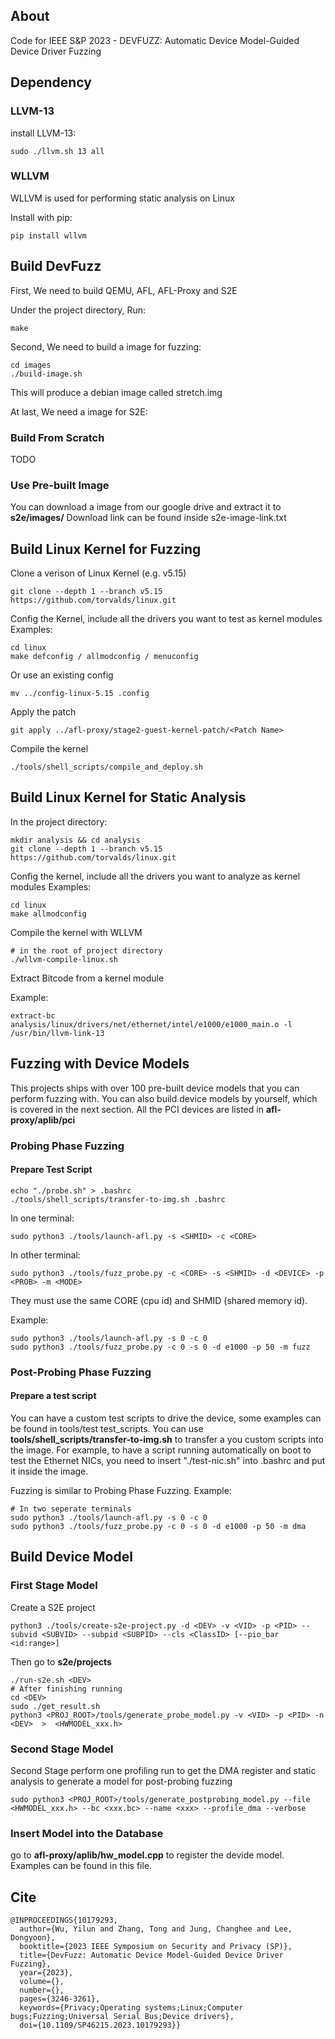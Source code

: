 ## About
Code for IEEE S&P 2023 - DEVFUZZ: Automatic Device Model-Guided Device Driver Fuzzing

## Dependency
### LLVM-13
install LLVM-13:   
```
sudo ./llvm.sh 13 all
```

### WLLVM
WLLVM is used for performing static analysis on Linux

Install with pip:
```
pip install wllvm
```

## Build  DevFuzz
First, We need to build QEMU, AFL, AFL-Proxy and S2E

Under the project directory, Run:
```
make
```

Second, We need to build a image for fuzzing:
```
cd images
./build-image.sh
```
This will produce a debian image called stretch.img

At last, We need a image for S2E:
### Build From Scratch
TODO

### Use Pre-built Image
You can download a image from our google drive and extract it to **s2e/images/**
Download link  can be found inside s2e-image-link.txt

## Build Linux Kernel for Fuzzing
Clone a verison  of Linux Kernel (e.g. v5.15)
```
git clone --depth 1 --branch v5.15 https://github.com/torvalds/linux.git
```
Config the Kernel, include all the drivers you want to test as kernel modules  
Examples:
```
cd linux
make defconfig / allmodconfig / menuconfig
```
Or use an existing config
```
mv ../config-linux-5.15 .config
``` 
Apply the patch
```
git apply ../afl-proxy/stage2-guest-kernel-patch/<Patch Name>
```

Compile the kernel
```
./tools/shell_scripts/compile_and_deploy.sh
```


## Build Linux Kernel for Static Analysis
In the project directory:
```
mkdir analysis && cd analysis
git clone --depth 1 --branch v5.15 https://github.com/torvalds/linux.git
```
Config the kernel, include all the drivers you want to analyze as kernel modules
Examples:
```
cd linux
make allmodconfig
``` 

Compile the kernel with WLLVM
```
# in the root of project directory
./wllvm-compile-linux.sh
``` 

Extract Bitcode from a kernel module

Example:
```
extract-bc analysis/linux/drivers/net/ethernet/intel/e1000/e1000_main.o -l /usr/bin/llvm-link-13
``` 

## Fuzzing with Device Models
This projects ships with over 100 pre-built device models that you can perform fuzzing with. You can also build device models by yourself, which is covered in the next section. All the PCI devices are listed in **afl-proxy/aplib/pci**

### Probing Phase Fuzzing
#### Prepare Test Script
```
echo "./probe.sh" > .bashrc
./tools/shell_scripts/transfer-to-img.sh .bashrc
```

In one terminal:
```
sudo python3 ./tools/launch-afl.py -s <SHMID> -c <CORE>
```
In other terminal:
```
sudo python3 ./tools/fuzz_probe.py -c <CORE> -s <SHMID> -d <DEVICE> -p <PROB> -m <MODE>
```
They must use the same CORE (cpu id) and SHMID (shared memory id).

Example:
```
sudo python3 ./tools/launch-afl.py -s 0 -c 0
sudo python3 ./tools/fuzz_probe.py -c 0 -s 0 -d e1000 -p 50 -m fuzz
```

### Post-Probing Phase Fuzzing
#### Prepare a test script
You can have a custom test scripts to drive the device, some examples can be found in tools/test test_scripts. You can use **tools/shell_scripts/transfer-to-img.sh** to transfer a you custom scripts into the image. For example, to have a script running automatically on boot to test the Ethernet NICs, you need to insert "./test-nic.sh" into .bashrc and put it inside the image.

Fuzzing is similar to Probing Phase Fuzzing.
Example:
```
# In two seperate terminals
sudo python3 ./tools/launch-afl.py -s 0 -c 0
sudo python3 ./tools/fuzz_probe.py -c 0 -s 0 -d e1000 -p 50 -m dma
```

## Build Device Model
### First Stage Model
Create a S2E project
```
python3 ./tools/create-s2e-project.py -d <DEV> -v <VID> -p <PID> --subvid <SUBVID> --subpid <SUBPID> --cls <ClassID> [--pio_bar <id:range>]
```
Then go to **s2e/projects**
```
./run-s2e.sh <DEV>
# After finishing running
cd <DEV>
sudo ./get_result.sh
python3 <PROJ_ROOT>/tools/generate_probe_model.py -v <VID> -p <PID> -n <DEV>  >  <HWMODEL_xxx.h>
```
### Second Stage Model
Second Stage perform one profiling run to get the DMA register and static analysis to generate a model for post-probing fuzzing
```
sudo python3 <PROJ_ROOT>/tools/generate_postprobing_model.py --file <HWMODEL_xxx.h> --bc <xxx.bc> --name <xxx> --profile_dma --verbose
```

### Insert Model into the Database
go to **afl-proxy/aplib/hw_model.cpp** to register the devide model. Examples can be found in this file.

## Cite

```
@INPROCEEDINGS{10179293,
  author={Wu, Yilun and Zhang, Tong and Jung, Changhee and Lee, Dongyoon},
  booktitle={2023 IEEE Symposium on Security and Privacy (SP)}, 
  title={DevFuzz: Automatic Device Model-Guided Device Driver Fuzzing}, 
  year={2023},
  volume={},
  number={},
  pages={3246-3261},
  keywords={Privacy;Operating systems;Linux;Computer bugs;Fuzzing;Universal Serial Bus;Device drivers},
  doi={10.1109/SP46215.2023.10179293}}
```